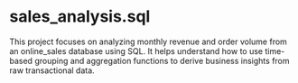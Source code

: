 # sales_analysis.sql
This project focuses on analyzing monthly revenue and order volume from an online_sales database using SQL. It helps understand how to use time-based grouping and aggregation functions to derive business insights from raw transactional data.
